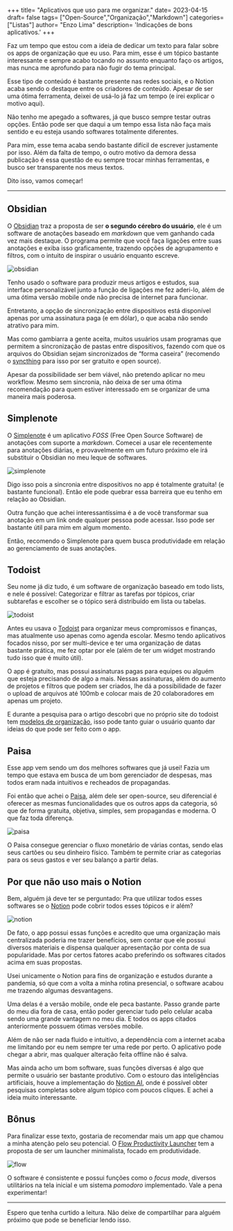 +++
title= "Aplicativos que uso para me organizar."
date= 2023-04-15
draft= false
tags= ["Open-Source","Organização","Markdown"]
categories= ["Listas"]
author= "Enzo Lima"
description= 'Indicações de bons aplicativos.'
+++

Faz um tempo que estou com a ideia de dedicar um texto para falar sobre os apps de organização que eu uso. Para mim, esse é um tópico bastante interessante e sempre acabo tocando no assunto enquanto faço os artigos, mas nunca me aprofundo para não fugir do tema principal.

Esse tipo de conteúdo é bastante presente nas redes sociais, e o Notion acaba sendo o destaque entre os criadores de conteúdo. Apesar de ser uma ótima ferramenta, deixei de usá-lo já faz um tempo (e irei explicar o motivo aqui).

Não tenho me apegado a softwares, já que busco sempre testar outras opções. Então pode ser que daqui a um tempo essa lista não faça mais sentido e eu esteja usando softwares totalmente diferentes.

Para mim, esse tema acaba sendo bastante difícil de escrever justamente por isso. Além da falta de tempo, o outro motivo da demora dessa publicação é essa questão de eu sempre trocar minhas ferramentas, e busco ser transparente nos meus textos.

Dito isso, vamos começar!

---

## Obsidian

O [Obsidian](https://obsidian.md/) traz a proposta de ser **o segundo cérebro do usuário**, ele é um software de anotações baseado em *markdown* que vem ganhando cada vez mais destaque. O programa permite que você faça ligações entre suas anotações e exiba isso graficamente, trazendo opções de agrupamento e filtros, com o intuito de inspirar o usuário enquanto escreve.

![obsidian](img/obsidian.png)

Tenho usado o software para produzir meus artigos e estudos, sua interface personalizável junto a função de ligações me fez aderi-lo, além de uma ótima versão mobile onde não precisa de internet para funcionar.

Entretanto, a opção de sincronização entre dispositivos está disponível apenas por uma assinatura paga (e em dólar), o que acaba não sendo atrativo para mim.

Mas como gambiarra a gente aceita, muitos usuários usam programas que permitem a sincronização de pastas entre dispositivos, fazendo com que os arquivos do Obsidian sejam sincronizados de “forma caseira” (recomendo o [syncthing](https://syncthing.net/) para isso por ser gratuito e open source).

Apesar da possibilidade ser bem viável, não pretendo aplicar no meu workflow. Mesmo sem sincronia, não deixa de ser uma ótima recomendação para quem estiver interessado em se organizar de uma maneira mais poderosa.

## Simplenote

O [Simplenote](https://simplenote.com/) é um aplicativo *FOSS* (Free Open Source Software) de anotações com suporte a *markdown*. Comecei a usar ele recentemente para anotações diárias, e provavelmente em um futuro próximo ele irá substituir o Obsidian no meu leque de softwares.

![simplenote](img/simplenote.png)

Digo isso pois a sincronia entre dispositivos no app é totalmente gratuita! (e bastante funcional). Então ele pode quebrar essa barreira que eu tenho em relação ao Obsidian.

Outra função que achei interessantíssima é a de você transformar sua anotação em um link onde qualquer pessoa pode acessar. Isso pode ser bastante útil para mim em algum momento.

Então, recomendo o Simplenote para quem busca produtividade em relação ao gerenciamento de suas anotações.

## Todoist

Seu nome já diz tudo, é um software de organização baseado em todo lists, e nele é possível: Categorizar e filtrar as tarefas por tópicos, criar subtarefas e escolher se o tópico será distribuído em lista ou tabelas.

![todoist](img/todoist.png)

Antes eu usava o [Todoist](https://todoist.com/) para organizar meus compromissos e finanças, mas atualmente uso apenas como agenda escolar. Mesmo tendo aplicativos focados nisso, por ser multi-device e ter uma organização de datas bastante prática, me fez optar por ele (além de ter um widget mostrando tudo isso que é muito útil).

O app é gratuito, mas possui assinaturas pagas para equipes ou alguém que esteja precisando de algo a mais. Nessas assinaturas, além do aumento de projetos e filtros que podem ser criados, lhe dá a possibilidade de fazer o upload de arquivos até 100mb e colocar mais de 20 colaboradores em apenas um projeto.

E durante a pesquisa para o artigo descobri que no próprio site do todoist tem [modelos de organização](https://todoist.com/pt-BR/templates), isso pode tanto guiar o usuário quanto dar ideias do que pode ser feito com o app.

## Paisa

Esse app vem sendo um dos melhores softwares que já usei! Fazia um tempo que estava em busca de um bom gerenciador de despesas, mas todos eram nada intuitivos e recheados de propagandas.

Foi então que achei o [Paisa](https://play.google.com/store/apps/details?id=dev.hemanths.paisa&hl=en_US), além dele ser open-source, seu diferencial é oferecer as mesmas funcionalidades que os outros apps da categoria, só que de forma gratuita, objetiva, simples, sem propagandas e moderna. O que faz toda diferença.

![paisa](img/paisa.png)

O Paisa consegue gerenciar o fluxo monetário de várias contas, sendo elas seus cartões ou seu dinheiro físico. Também te permite criar as categorias para os seus gastos e ver seu balanço a partir delas.

## Por que não uso mais o Notion

Bem, alguém já deve ter se perguntado: Pra que utilizar todos esses softwares se o [Notion](https://www.notion.so/) pode cobrir todos esses tópicos e ir além?

![notion](img/notion.webp)

De fato, o app possui essas funções e acredito que uma organização mais centralizada poderia me trazer benefícios, sem contar que ele possui diversos materiais e dispensa qualquer apresentação por conta de sua popularidade. Mas por certos fatores acabo preferindo os softwares citados acima em suas propostas.

Usei unicamente o Notion para fins de organização e estudos durante a pandemia, só que com a volta a minha rotina presencial, o software acabou me trazendo algumas desvantagens.

Uma delas é a versão mobile, onde ele peca bastante. Passo grande parte do meu dia fora de casa, então poder gerenciar tudo pelo celular acaba sendo uma grande vantagem no meu dia. E todos os apps citados anteriormente possuem ótimas versões mobile.

Além de não ser nada fluido e intuitivo, a dependência com a internet acaba me limitando por eu nem sempre ter uma rede por perto. O aplicativo pode chegar a abrir, mas qualquer alteração feita offline não é salva.

Mas ainda acho um bom software, suas funções diversas é algo que permite o usuário ser bastante produtivo. Com o estouro das inteligências artificiais, houve a implementação do [Notion AI](https://www.notion.so/product/ai), onde é possível obter pesquisas completas sobre algum tópico com poucos cliques. E achei a ideia muito interessante.

## Bônus

Para finalizar esse texto, gostaria de recomendar mais um app que chamou a minha atenção pelo seu potencial. O [Flow Productivity Launcher](https://play.google.com/store/apps/details?id=com.app.flowlauncher&hl=en_US) tem a proposta de ser um launcher minimalista, focado em produtividade.

![flow](img/flow.png)

O software é consistente e possui funções como o *focus mode*, diversos utilitários na tela inicial e um sistema *pomodoro* implementado. Vale a pena experimentar!

---

Espero que tenha curtido a leitura. Não deixe de compartilhar para alguém próximo que pode se beneficiar lendo isso.
